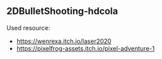
## 2DBulletShooting-hdcola

Used resource:

* https://wenrexa.itch.io/laser2020
* https://pixelfrog-assets.itch.io/pixel-adventure-1
  
  